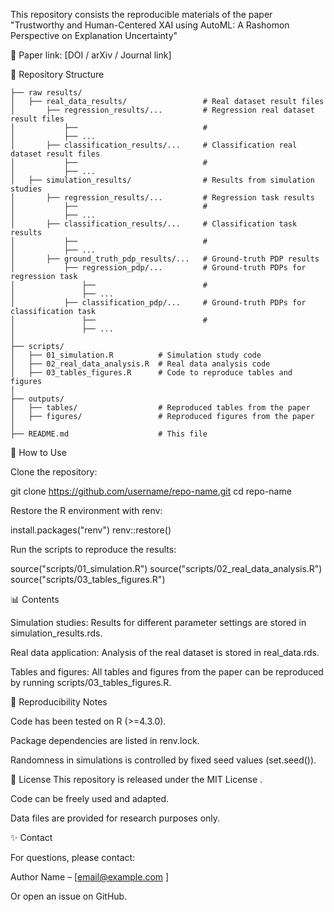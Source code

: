 This repository consists the reproducible materials of the paper "Trustworthy and Human-Centered XAI using AutoML: A Rashomon Perspective on Explanation Uncertainty"

📄 Paper link: [DOI / arXiv / Journal link]

📂 Repository Structure
```
├── raw results/
│   ├── real_data_results/                 # Real dataset result files
│       ├── regression_results/...         # Regression real dataset result files
│           ├──                            # 
│           ├── ...                        
│       ├── classification_results/...     # Classification real dataset result files
│           ├──                            # 
│           ├── ...                        
│   ├── simulation_results/                # Results from simulation studies
│       ├── regression_results/...         # Regression task results
│           ├──                            # 
│           ├── ...                        
│       ├── classification_results/...     # Classification task results
│           ├──                            # 
│           ├── ...                        
│       ├── ground_truth_pdp_results/...   # Ground-truth PDP results
│           ├── regression_pdp/...         # Ground-truth PDPs for regression task
│               ├──                        # 
│               ├── ...                        
│           ├── classification_pdp/...     # Ground-truth PDPs for classification task
│               ├──                        # 
│               ├── ...                        
│
├── scripts/
│   ├── 01_simulation.R          # Simulation study code
│   ├── 02_real_data_analysis.R  # Real data analysis code
│   ├── 03_tables_figures.R      # Code to reproduce tables and figures
│
├── outputs/
│   ├── tables/                  # Reproduced tables from the paper
│   ├── figures/                 # Reproduced figures from the paper
│
├── README.md                    # This file
```
🚀 How to Use

Clone the repository:

git clone https://github.com/username/repo-name.git
cd repo-name


Restore the R environment with renv:

install.packages("renv")
renv::restore()


Run the scripts to reproduce the results:

source("scripts/01_simulation.R")
source("scripts/02_real_data_analysis.R")
source("scripts/03_tables_figures.R")

📊 Contents

Simulation studies: Results for different parameter settings are stored in simulation_results.rds.

Real data application: Analysis of the real dataset is stored in real_data.rds.

Tables and figures: All tables and figures from the paper can be reproduced by running scripts/03_tables_figures.R.

🔎 Reproducibility Notes

Code has been tested on R (>=4.3.0).

Package dependencies are listed in renv.lock.

Randomness in simulations is controlled by fixed seed values (set.seed()).

📜 License
This repository is released under the MIT License
.

Code can be freely used and adapted.

Data files are provided for research purposes only.

✨ Contact

For questions, please contact:

Author Name – [email@example.com
]

Or open an issue on GitHub.

